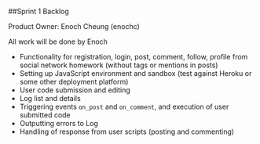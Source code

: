 ##Sprint 1 Backlog

Product Owner: Enoch Cheung (enochc)

All work will be done by Enoch

* Functionality for registration, login, post, comment, follow, profile from social network homework (without tags or mentions in posts)
* Setting up JavaScript environment and sandbox (test against Heroku or some other deployment platform)
* User code submission and editing
* Log list and details
* Triggering events `on_post` and `on_comment`, and execution of user submitted code
* Outputting errors to Log
* Handling of response from user scripts (posting and commenting)
